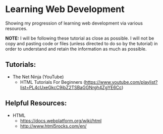 # Learning Web Development
Showing my progression of learning web development via various resources.

**NOTE:** I will be following these tutorial as close as possible. I will not be copy and pasting code or files (unless directed to do so by the tutorial) in order to understand and retain the information as much as possible.

## Tutorials:
* The Net Ninja (YouTube)
    * HTML Tutorials For Beginners (https://www.youtube.com/playlist?list=PL4cUxeGkcC9ibZ2TSBaGGNrgh4ZgYE6Cc)

## Helpful Resources:
* HTML
    * https://docs.webplatform.org/wiki/html
    * http://www.html5rocks.com/en/